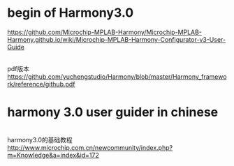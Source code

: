# begin of Harmony3.0
https://github.com/Microchip-MPLAB-Harmony/Microchip-MPLAB-Harmony.github.io/wiki/Microchip-MPLAB-Harmony-Configurator-v3-User-Guide

<br/>pdf版本
<br/>https://github.com/yuchengstudio/Harmony/blob/master/Harmony_framework/reference/github.pdf


# harmony 3.0 user guider in chinese
<br/>harmony3.0的基础教程
<br/>http://www.microchip.com.cn/newcommunity/index.php?m=Knowledge&a=index&id=172

